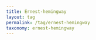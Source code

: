 ```yaml
---
title: Ernest-hemingway
layout: tag
permalink: /tag/ernest-hemingway
taxonomy: ernest-hemingway
---
```


